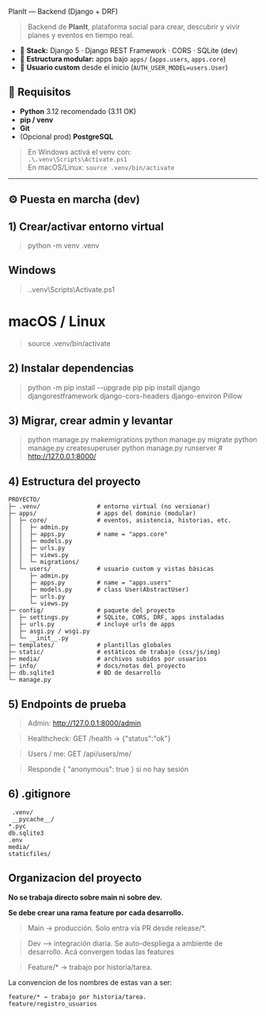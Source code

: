 
PlanIt — Backend (Django + DRF)


> Backend de **PlanIt**, plataforma social para crear, descubrir y vivir planes y eventos en tiempo real.

- 🧱 **Stack:** Django 5 · Django REST Framework · CORS · SQLite (dev)
- 🧰 **Estructura modular:** apps bajo `apps/` (`apps.users`, `apps.core`)
- 👤 **Usuario custom** desde el inicio (`AUTH_USER_MODEL=users.User`)

## 🚀 Requisitos

- **Python** 3.12 recomendado (3.11 OK)  
- **pip / venv**  
- **Git**  
- (Opcional prod) **PostgreSQL**

> En Windows activá el venv con:  
> `.\.venv\Scripts\Activate.ps1`  
> En macOS/Linux: `source .venv/bin/activate`

---

## ⚙️ Puesta en marcha (dev)

## 1) **Crear/activar entorno virtual**

> python -m venv .venv
## Windows
> .\.venv\Scripts\Activate.ps1
# macOS / Linux
> source .venv/bin/activate

## 2) Instalar dependencias

> python -m pip install --upgrade pip
> pip install django djangorestframework django-cors-headers django-environ Pillow

## 3) **Migrar, crear admin y levantar**

> python manage.py makemigrations
> python manage.py migrate
> python manage.py createsuperuser
> python manage.py runserver  # http://127.0.0.1:8000/


## 4) Estructura del proyecto

```text
PROYECTO/
├─ .venv/                # entorno virtual (no versionar)
├─ apps/                 # apps del dominio (modular)
│  ├─ core/              # eventos, asistencia, historias, etc.
│  │  ├─ admin.py
│  │  ├─ apps.py         # name = "apps.core"
│  │  ├─ models.py
│  │  ├─ urls.py
│  │  ├─ views.py
│  │  └─ migrations/
│  └─ users/             # usuario custom y vistas básicas
│     ├─ admin.py
│     ├─ apps.py         # name = "apps.users"
│     ├─ models.py       # class User(AbstractUser)
│     ├─ urls.py
│     └─ views.py
├─ config/               # paquete del proyecto
│  ├─ settings.py        # SQLite, CORS, DRF, apps instaladas
│  ├─ urls.py            # incluye urls de apps
│  ├─ asgi.py / wsgi.py
│  └─ __init__.py
├─ templates/            # plantillas globales
├─ static/               # estáticos de trabajo (css/js/img)
├─ media/                # archivos subidos por usuarios
├─ info/                 # docs/notas del proyecto
├─ db.sqlite3            # BD de desarrollo
└─ manage.py
```

## 5) **Endpoints de prueba**

> Admin: http://127.0.0.1:8000/admin

> Healthcheck: GET /health → {"status":"ok"}

> Users / me: GET /api/users/me/

> Responde { "anonymous": true } si no hay sesión

## 6) **.gitignore**
```
 .venv/
 __pycache__/
*.pyc
db.sqlite3
.env
media/
staticfiles/
```
## Organizacion del proyecto

**No se trabaja directo sobre main ni sobre dev.**

**Se debe crear una rama feature por cada desarrollo.**

> Main → producción. Solo entra vía PR desde release/*.

> Dev --> integración diaria. Se auto-despliega a ambiente de desarrollo. Acá convergen todas las features

> Feature/* → trabajo por historia/tarea.

 La convencion de los nombres de estas van a ser:

    feature/* → trabajo por historia/tarea. 
    feature/registro_usuarios
